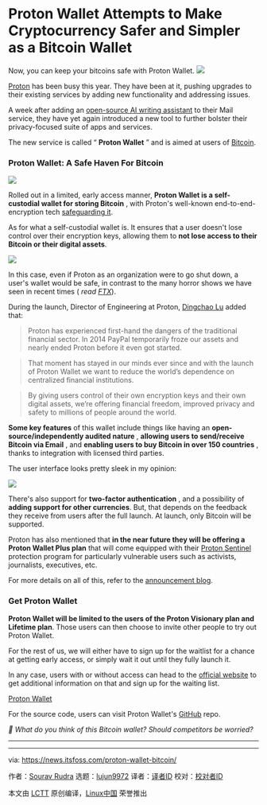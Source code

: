 [#]: subject: "Proton Wallet Attempts to Make Cryptocurrency Safer and Simpler as a Bitcoin Wallet"
[#]: via: "https://news.itsfoss.com/proton-wallet-bitcoin/"
[#]: author: "Sourav Rudra https://news.itsfoss.com/author/sourav/"
[#]: collector: "lujun9972/lctt-scripts-1705972010"
[#]: translator: " "
[#]: reviewer: " "
[#]: publisher: " "
[#]: url: " "

Proton Wallet Attempts to Make Cryptocurrency Safer and Simpler as a Bitcoin Wallet
======
Now, you can keep your bitcoins safe with Proton Wallet.
[![][1]][2]

[Proton][3] has been busy this year. They have been at it, pushing upgrades to their existing services by adding new functionality and addressing issues.

A week after adding an [open-source AI writing assistant][4] to their Mail service, they have yet again introduced a new tool to further bolster their privacy-focused suite of apps and services.

The new service is called “ **Proton Wallet** ” and is aimed at users of [Bitcoin][5].

### Proton Wallet: A Safe Haven For Bitcoin

![][6]

Rolled out in a limited, early access manner, **Proton Wallet is a self-custodial wallet for storing Bitcoin** , with Proton's well-known end-to-end-encryption tech [safeguarding it][7].

As for what a self-custodial wallet is. It ensures that a user doesn't lose control over their encryption keys, allowing them to **not lose access to their Bitcoin or their digital assets**.

![][8]

In this case, even if Proton as an organization were to go shut down, a user's wallet would be safe, in contrast to the many horror shows we have seen in recent times ( _read_ [_FTX_][9]).

During the launch, Director of Engineering at Proton, [Dingchao Lu][10] added that:

> Proton has experienced first-hand the dangers of the traditional financial sector. In 2014 PayPal temporarily froze our assets and nearly ended Proton before it even got started.

> That moment has stayed in our minds ever since and with the launch of Proton Wallet we want to reduce the world’s dependence on centralized financial institutions.

> By giving users control of their own encryption keys and their own digital assets, we’re offering financial freedom, improved privacy and safety to millions of people around the world.

**Some key features** of this wallet include things like having an **open-source/independently audited nature** , **allowing users to send/receive Bitcoin via Email** , and **enabling users to buy Bitcoin in over 150 countries** , thanks to integration with licensed third parties.

The user interface looks pretty sleek in my opinion:

![][11]

There's also support for **two-factor authentication** , and a possibility of **adding support for other currencies**. But, that depends on the feedback they receive from users after the full launch. At launch, only Bitcoin will be supported.

Proton has also mentioned that **in the near future they will be offering a Proton Wallet Plus plan** that will come equipped with their [Proton Sentinel][12] protection program for particularly vulnerable users such as activists, journalists, executives, etc.

For more details on all of this, refer to the [announcement blog][13].

### Get Proton Wallet

**Proton Wallet will be limited to the users of the Proton Visionary plan and Lifetime plan**. Those users can then choose to invite other people to try out Proton Wallet.

For the rest of us, we will either have to sign up for the waitlist for a chance at getting early access, or simply wait it out until they fully launch it.

In any case, users with or without access can head to the [official website][14] to get additional information on that and sign up for the waiting list.

[Proton Wallet][14]

For the source code, users can visit Proton Wallet's [GitHub][15] repo.

_💬 What do you think of this Bitcoin wallet? Should competitors be worried?_

* * *

--------------------------------------------------------------------------------

via: https://news.itsfoss.com/proton-wallet-bitcoin/

作者：[Sourav Rudra][a]
选题：[lujun9972][b]
译者：[译者ID](https://github.com/译者ID)
校对：[校对者ID](https://github.com/校对者ID)

本文由 [LCTT](https://github.com/LCTT/TranslateProject) 原创编译，[Linux中国](https://linux.cn/) 荣誉推出

[a]: https://news.itsfoss.com/author/sourav/
[b]: https://github.com/lujun9972
[1]: https://news.itsfoss.com/assets/images/pikapods-banner-v3.webp
[2]: https://www.pikapods.com/?utm_campaign=banner-2024-05&utm_source=itsfoss
[3]: https://proton.me/
[4]: https://news.itsfoss.com/proton-mail-ai-assistant/
[5]: https://en.wikipedia.org/wiki/Bitcoin
[6]: https://news.itsfoss.com/content/images/2024/07/Proton_Wallet.jpg
[7]: https://proton.me/blog/proton-wallet-security-model
[8]: https://news.itsfoss.com/content/images/2024/07/proton-wallet-setup.jpg
[9]: https://en.wikipedia.org/wiki/Bankruptcy_of_FTX
[10]: https://www.linkedin.com/in/dingchaolu/
[11]: https://news.itsfoss.com/content/images/2024/07/proton-wallet-bitcoin-wallet.jpg
[12]: https://proton.me/blog/sentinel-high-security-program
[13]: https://proton.me/blog/proton-wallet-launch
[14]: https://proton.me/wallet
[15]: https://github.com/protonwallet/
